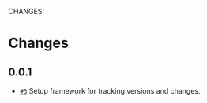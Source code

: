 CHANGES:

Changes
=======

0.0.1
-----

* [`#3`](https://github.com/GlobalFishingWatch/anchorages_pipeline/pull/3)
  Setup framework for tracking versions and changes.

